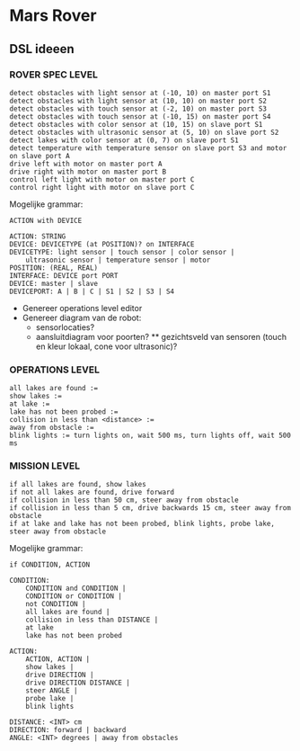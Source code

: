 # Mars Rover
## DSL ideeen
### ROVER SPEC LEVEL
```
detect obstacles with light sensor at (-10, 10) on master port S1
detect obstacles with light sensor at (10, 10) on master port S2
detect obstacles with touch sensor at (-2, 10) on master port S3
detect obstacles with touch sensor at (-10, 15) on master port S4
detect obstacles with color sensor at (10, 15) on slave port S1
detect obstacles with ultrasonic sensor at (5, 10) on slave port S2
detect lakes with color sensor at (0, 7) on slave port S1 
detect temperature with temperature sensor on slave port S3 and motor on slave port A
drive left with motor on master port A
drive right with motor on master port B
control left light with motor on master port C
control right light with motor on slave port C
```

Mogelijke grammar:
```
ACTION with DEVICE
	
ACTION: STRING
DEVICE: DEVICETYPE (at POSITION)? on INTERFACE
DEVICETYPE: light sensor | touch sensor | color sensor | 
	ultrasonic sensor | temperature sensor | motor
POSITION: (REAL, REAL)
INTERFACE: DEVICE port PORT
DEVICE: master | slave
DEVICEPORT: A | B | C | S1 | S2 | S3 | S4
```
* Genereer operations level editor
* Genereer diagram van de robot:
	* sensorlocaties?
	* aansluitdiagram voor poorten?
** gezichtsveld van sensoren (touch en kleur lokaal, cone voor ultrasonic)?

### OPERATIONS LEVEL
```
all lakes are found :=
show lakes := 
at lake :=
lake has not been probed :=
collision in less than <distance> := 
away from obstacle := 
blink lights := turn lights on, wait 500 ms, turn lights off, wait 500 ms
```

### MISSION LEVEL
```
if all lakes are found, show lakes
if not all lakes are found, drive forward
if collision in less than 50 cm, steer away from obstacle
if collision in less than 5 cm, drive backwards 15 cm, steer away from obstacle
if at lake and lake has not been probed, blink lights, probe lake, steer away from obstacle
```

Mogelijke grammar:
```
if CONDITION, ACTION

CONDITION:
	CONDITION and CONDITION |
	CONDITION or CONDITION |
	not CONDITION |		
	all lakes are found |
	collision in less than DISTANCE |
	at lake
	lake has not been probed

ACTION:
	ACTION, ACTION |
	show lakes |
	drive DIRECTION |
	drive DIRECTION DISTANCE |
	steer ANGLE |
	probe lake |
	blink lights

DISTANCE: <INT> cm
DIRECTION: forward | backward
ANGLE: <INT> degrees | away from obstacles
```		
